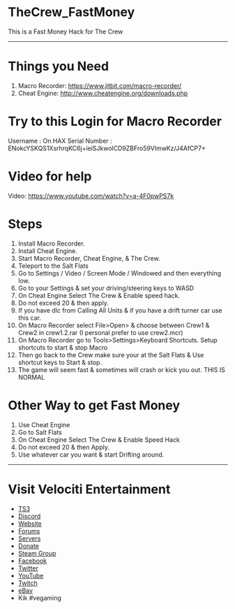 # TheCrew_FastMoney
This is a Fast Money Hack for The Crew

---
# Things you Need
1. Macro Recorder: https://www.jitbit.com/macro-recorder/
2. Cheat Engine: http://www.cheatengine.org/downloads.php

# Try to this Login for Macro Recorder
Username : On HAX
Serial Number : ENokcYSKQS1XsrhrqKC6j+ieiSJkwolCD9ZBFro59VlmwKz/J4AfCP7+

# Video for help
Video: https://www.youtube.com/watch?v=a-4F0pwPS7k

# Steps
1. Install Macro Recorder.
2. Install Cheat Engine.
3. Start Macro Recorder, Cheat Engine, & The Crew.
4. Teleport to the Salt Flats
5. Go to Settings / Video / Screen Mode / Windowed and then everything low.
6. Go to your Settings & set your driving/steering keys to WASD
7. On Cheat Engine Select The Crew & Enable speed hack.
8. Do not exceed 20 & then apply.
9. If you have dlc from Calling All Units & if you have a drift turner car use this car.
10. On Macro Recorder select File>Open> & choose between Crew1 & Crew2 in crew1.2.rar (I personal prefer to use crew2.mcr)
11. On Macro Recorder go to Tools>Settings>Keyboard Shortcuts. Setup shortcuts to start & stop Macro
11. Then go back to the Crew make sure your at the Salt Flats & Use shortcut keys to Start & stop.
12. The game will seem fast & sometimes will crash or kick you out. THIS IS NORMAL

# Other Way to get Fast Money
1. Use Cheat Engine
2. Go to Salt Flats
3. On Cheat Engine Select The Crew & Enable Speed Hack
4. Do not exceed 20 & then Apply.
5. Use whatever car you want & start Drifting around.

---

# Visit Velociti Entertainment
* [TS3](http://www.velocitientertainment.com/ts3/)
* [Discord](https://discord.gg/azEY2kU)
* [Website](www.velocitientertainment.com/)
* [Forums](www.velocitientertainment.com/forum)
* [Servers](www.velocitientertainment.com/servers/)
* [Donate](http://www.velocitientertainment.com/donations/)
* [Steam Group](http://steamcommunity.com/groups/velocitientertainment)
* [Facebook](www.facebook.com/VelocitiEntertainment)
* [Twitter](www.twitter.com/VelocitiEnt)
* [YouTube](www.youtube.com/user/HumanTree92)
* [Twitch](www.twitch.tv/humantree92)
* [eBay](www.ebay.com/usr/humantree92)
* Kik #vegaming
